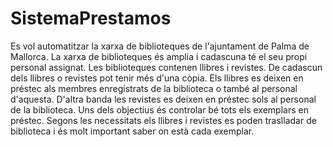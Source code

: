 # SistemaPrestamos
Es vol automatitzar la xarxa de biblioteques de l'ajuntament de Palma de Mallorca. La xarxa de biblioteques és amplia i cadascuna té el seu propi personal assignat. Les biblioteques contenen llibres i revistes. De cadascun dels llibres o revistes pot tenir més d'una còpia.  Els llibres es deixen en préstec als membres enregistrats de la biblioteca o també al personal d'aquesta. D'altra banda les revistes es deixen en préstec sols al personal de la biblioteca. Uns dels objectius és controlar bé tots els exemplars en préstec.  Segons les necessitats els llibres i revistes es poden traslladar de biblioteca i és molt important saber on està cada exemplar.
